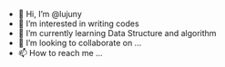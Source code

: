 - 👋 Hi, I’m @lujuny
- 👀 I’m interested in writing codes
- 🌱 I’m currently learning Data Structure and algorithm
- 💞️ I’m looking to collaborate on ...
- 📫 How to reach me ...

<!---
lujuny/lujuny is a ✨ special ✨ repository because its `README.md` (this file) appears on your GitHub profile.
You can click the Preview link to take a look at your changes.
--->
